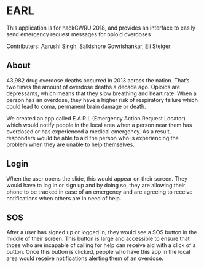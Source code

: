 # EARL
This application is for hackCWRU 2018, and provides an interface to easily send emergency request messages for opioid overdoses

Contributers: Aarushi Singh, Saikishore Gowrishankar, Eli Steiger

## About
43,982 drug overdose deaths occurred in 2013 across the nation. That’s two times the amount of overdose deaths a decade ago. Opioids are depressants, which means that they slow breathing and heart rate. When a person has an overdose, they have a higher risk of respiratory failure which could lead to coma, permanent brain damage or death. 

We created an app called E.A.R.L (Emergency Action Request Locator) which would notify people in the local area when a person near them has overdosed or has experienced a medical emergency. As a result, responders would be able to aid the person who is experiencing the problem when they are unable to help themselves.

## Login
When the user opens the slide, this would appear on their screen. They would have to log in or sign up and by doing so, they are allowing their phone to be tracked in case of an emergency and are agreeing to receive notifications when others are in need of help.

## SOS
After a user has signed up or logged in, they would see a SOS button in the middle of their screen. This button is large and accessible to ensure that those who are incapable of calling for help can receive aid with a click of a button. Once this button is clicked, people who have this app in the local area would receive notifications alerting them of an overdose. 

